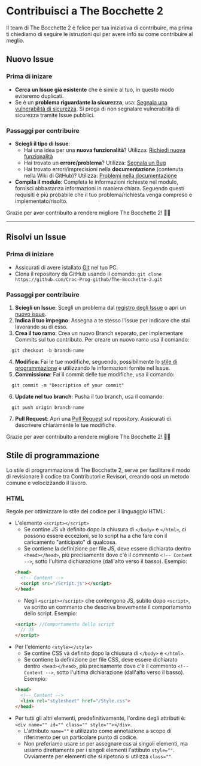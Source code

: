 # Contribuisci a The Bocchette 2
Il team di The Bocchette 2 è felice per tua iniziativa di contribuire, ma prima ti chiediamo di seguire le istruzioni qui per avere info su come contribuire al meglio.

## Nuovo Issue
### Prima di inizare
- **Cerca un Issue già esistente** che è simile al tuo, in questo modo eviteremo duplicati.
- Se è un **problema riguardante la sicurezza**, usa: [Segnala una vulnerabilità di sicurezza](https://github.com/Croc-Prog-github/The-Bocchette-2/security/advisories/new). Si prega di non segnalare vulnerabilità di sicurezza tramite Issue pubblici.

### Passaggi per contribuire
- **Sciegli il tipo di Issue**: 
  - Hai una idea per una **nuova funzionalità**? Utilizza: [Richiedi nuova funzionalità](https://github.com/Croc-Prog-github/The-Bocchette-2/issues/new?assignees=&labels=Richiedi+funzionalit%C3%A0&projects=&template=richiedi-funzionalit%C3%A0.md&title=)
  - Hai trovato un **errore/problema**? Utilizza: [Segnala un Bug](https://github.com/Croc-Prog-github/The-Bocchette-2/issues/new?assignees=&labels=Bug&projects=&template=segnala-un-bug.md&title=)
  - Hai trovato errori/imprecisioni nella **documentazione** (contenuta nella Wiki di GitHub)? Utilizza: [Problemi nella documentazione](https://github.com/Croc-Prog-github/The-Bocchette-2/issues/new?assignees=&labels=Docs+Issue&projects=&template=problemi-documentazione.md&title=)
- **Compila il modulo**: Completa le informazioni richieste nel modulo, fornisci abbastanza informazioni in maniera chiara. Seguendo questi requisiti è più probabile che il tuo problema/richiesta venga compreso e implementato/risolto.

Grazie per aver contribuito a rendere migliore The Bocchette 2! 🚀🎉

<hr>

## Risolvi un Issue
### Prima di iniziare
- Assicurati di avere istallato [Git](https://git-scm.com/downloads) nel tuo PC.
- Clona il repository da GitHub usando il comando: `git clone https://github.com/Croc-Prog-github/The-Bocchette-2.git`

### Passaggi per contribuire
1. **Sciegli un Issue**: Scegli un problema dal [registro degli Issue](https://github.com/Croc-Prog-github/The-Bocchette-2/issues) o apri un [nuovo issue](#nuovo-issue).
2. **Indica il tuo impegno**: Assegna a te stesso l'Issue per indicare che stai lavorando su di esso.
3. **Crea il tuo ramo**: Crea un nuovo Branch separato, per implementare Commits sul tuo contributo. Per creare un nuovo ramo usa il comando:
```git_bash
  git checkout -b branch-name
```
4. **Modifica**: Fai le tue modifiche, seguendo, possibilmente lo [stile di programmazione](#stile-di-programmazione) e utilizzando le informazioni fornite nel Issue.
5. **Commissiona**: Fai il commit delle tue modifiche, usa il comando:
```git_bash
  git commit -m "Description of your commit"
```
6. **Update nel tuo branch**: Pusha il tuo branch, usa il comando:
```git_bash
  git push origin branch-name
```
7. **Pull Request**: Apri una [Pull Request](https://github.com/Croc-Prog-github/The-Bocchette-2/compare) sul repository. Assicurati di descrivere chiaramente le tue modifiche.

Grazie per aver contribuito a rendere migliore The Bocchette 2! 🚀🎉

## Stile di programmazione
Lo stile di programmazione di The Bocchette 2, serve per facilitare il modo di revisionare il codice tra Contributori e Revisori, creando così un metodo comune e velocizzando il lavoro.
### HTML
Regole per ottimizzare lo stile del codice per il linguaggio HTML:
- L'elemento `<script></script>`
  - Se contine JS và definito dopo la chiusura di `</body>` e `</html>`, ci possono essere eccezioni, se lo script ha a che fare con il caricamento "anticipato" di qualcosa.
  - Se contiene la definizione per file JS, deve essere dichiarato dentro `<head></head>`, più precisamente dove c'è il commento `<!-- Content -->`, sotto l'ultima dichiarazione (dall'alto verso il basso). Esempio:
  ```HTML
  <head>
    <!-- Content -->
    <script src="/Script.js"></script>
  </head>
  ```
  - Negli `<script></script>` che contengono JS, subito dopo `<script>`, va scritto un commento che descriva brevemente il comportamento dello script. Esempio:
  ```HTML
  <script> //Comportamento dello script
    // JS
  </script>
  ```
- Per l'elemento `<style></style>`
  - Se contine CSS và definito dopo la chiusura di `</body>` e `</html>`.
  - Se contiene la definizione per file CSS, deve essere dichiarato dentro `<head></head>`, più precisamente dove c'è il commento `<!-- Content -->`, sotto l'ultima dichiarazione (dall'alto verso il basso). Esempio:
  ```HTML
  <head>
    <!-- Content -->
    <link rel="stylesheet" href="/Style.css">
  </head>
  ```
- Per tutti gli altri elementi, predefinitivamente, l'ordine degli attributi è: `<div name="" id="" class="" style=""></div>`.
  - L'attributo `name=""` è utilizzato come annotazione a scopo di riferimento per un particolare punto di codice.
  - Non preferiamo usare `id` per assegnare css ai singoli elementi, ma usiamo direttamente per i singoli elementi l'attibuto `style=""`. Ovviamente per elementi che si ripetono si utilizza `class=""`.
<!--
### JavaScript/TypeScript

### CSS
-->